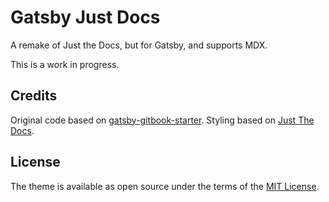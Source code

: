 # Gatsby Just Docs

A remake of Just the Docs, but for Gatsby, and supports MDX. 

This is a work in progress.

## Credits

Original code based on [gatsby-gitbook-starter](https://github.com/hasura/gatsby-gitbook-starter). Styling based on [Just The Docs](https://github.com/just-the-docs/just-the-docs).

## License

The theme is available as open source under the terms of the [MIT License](http://opensource.org/licenses/MIT).
